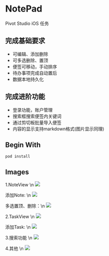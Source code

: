 # NotePad
Pivot Studio iOS 任务

## 完成基础要求
- 可编辑、添加删除
- 可多选删除、置顶
- 便签可移动，⼿动排序
- 待办事项完成⾃动置后
- 数据本地持久化

## 完成进阶功能
- 登录功能，账户管理
- 搜索框搜索便签内关键词
- 通过剪切板批量导入便签
- 内容的显示支持markdown格式(图片显示同理)

## Begin With
```shell
pod install
```

## Images
1.NoteView \n
![](images/Note.png)

添加Note: \n
![](images/AddNote.png)

多选置顶、删除：\n
![](images/Multi-Select.png)

2.TaskView \n
![](images/Task.png)

添加Task: \n
![](images/AddTask.png)

3.搜索功能 \n
![](images/Search.png)

4.其他 \n
![](images/Menu.png)

